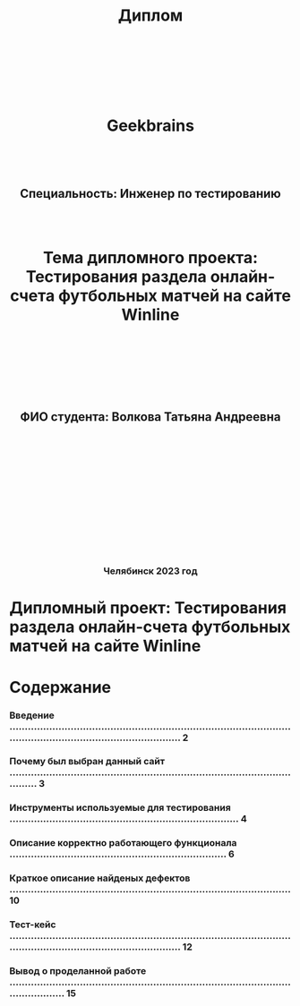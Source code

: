 <h1 align="center"> Диплом

&ensp;

&ensp;

<h1 align="center"> Geekbrains

&ensp;

<h2 align="center"> Специальность: Инженер по тестированию

&ensp;

<h1 align="center"> Тема дипломного проекта: Тестирования раздела онлайн-счета футбольных матчей на сайте Winline

&ensp;

&ensp;

<h2 align="center"> ФИО студента: Волкова Татьяна Андреевна

&ensp;

&ensp;

&ensp;

&ensp;

&ensp;

<h3 align="center"> Челябинск 2023 год

# Дипломный проект: Тестирования раздела онлайн-счета футбольных матчей на сайте Winline

# Содержание

### Введение .................................................................................................................................................... 2
### Почему был выбран данный сайт ..................................................................................................... 3
### Инструменты используемые для тестирования ........................................................................... 4
### Описание корректно работающего функционала ....................................................................... 6
### Краткое описание найденых дефектов ............................................................................................ 10
### Тест-кейс .................................................................................................................................................... 12
### Вывод о проделанной работе .............................................................................................................. 15

